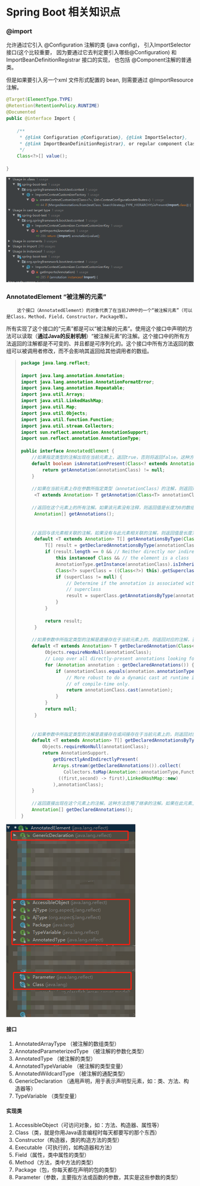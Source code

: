 # Spring Boot 相关知识点

### @import

允许通过它引入 @Configuration 注解的类 (java config)， 引入ImportSelector接口(这个比较重要， 因为要通过它去判定要引入哪些@Configuration) 和 ImportBeanDefinitionRegistrar 接口的实现，  也包括 @Component注解的普通类。

但是如果要引入另一个xml 文件形式配置的 bean, 则需要通过 @ImportResource 注解。

```java
@Target(ElementType.TYPE)
@Retention(RetentionPolicy.RUNTIME)
@Documented
public @interface Import {

	/**
	 * {@link Configuration @Configuration}, {@link ImportSelector},
	 * {@link ImportBeanDefinitionRegistrar}, or regular component classes to import.
	 */
	Class<?>[] value();

}
```

![image-20200219100430856](images\spring-boot1-001.png)







### AnnotatedElement “被注解的元素” 

 		这个接口（AnnotatedElement）的对象代表了在当前JVM中的一个“被注解元素”（可以是Class，Method，Field，Constructor，Package等）。 

​		所有实现了这个接口的“元素”都是可以“被注解的元素”。使用这个接口中声明的方法可以读取（**通过Java的反射机制**）“被注解元素”的注解。这个接口中的所有方法返回的注解都是不可变的、并且都是可序列化的。这个接口中所有方法返回的数组可以被调用者修改，而不会影响其返回给其他调用者的数组。

> ```java
> package java.lang.reflect;
> 
> import java.lang.annotation.Annotation;
> import java.lang.annotation.AnnotationFormatError;
> import java.lang.annotation.Repeatable;
> import java.util.Arrays;
> import java.util.LinkedHashMap;
> import java.util.Map;
> import java.util.Objects;
> import java.util.function.Function;
> import java.util.stream.Collectors;
> import sun.reflect.annotation.AnnotationSupport;
> import sun.reflect.annotation.AnnotationType;
> 
> public interface AnnotatedElement {
>     //如果指定类型的注解出现在当前元素上，返回true，否则将返回false。这种方法主要是为了方便地访问一些已知的注解。
>     default boolean isAnnotationPresent(Class<? extends Annotation> annotationClass) {
>         return getAnnotation(annotationClass) != null;
>     }
>     
>     //如果在当前元素上存在参数所指定类型（annotationClass）的注解，则返回对应的注解，否则将返回null。
>      <T extends Annotation> T getAnnotation(Class<T> annotationClass);
>     
>     //返回在这个元素上的所有注解。如果该元素没有注释，则返回值是长度为0的数组。该方法的调用者可以自由地修改返回的数组;它不会对返回给其他调用者的数组产生影响。
>      Annotation[] getAnnotations();
>     
>     
>     //返回与该元素相关联的注解。如果没有与此元素相关联的注解，则返回值是长度为0的数组。这个方法与getAnnotation(Class)的区别在于，该方法检测其参数是否为可重复的注解类型(JLS 9.6)，如果是，则尝试通过“looking through”容器注解来查找该类型的一个或多个注解。该方法的调用者可以自由地修改返回的数组;它不会对返回给其他调用者的数组产生影响。
>      default <T extends Annotation> T[] getAnnotationsByType(Class<T> annotationClass) {
>          T[] result = getDeclaredAnnotationsByType(annotationClass);
>          if (result.length == 0 && // Neither directly nor indirectly present
>              this instanceof Class && // the element is a class
>              AnnotationType.getInstance(annotationClass).isInherited()) { // Inheritable
>              Class<?> superClass = ((Class<?>) this).getSuperclass();
>              if (superClass != null) {
>                  // Determine if the annotation is associated with the
>                  // superclass
>                  result = superClass.getAnnotationsByType(annotationClass);
>              }
>          }
> 
>          return result;
>      }
>     
>     //如果参数中所指定类型的注解是直接存在于当前元素上的，则返回对应的注解，否则将返回null。这个方法忽略了继承的注解。(如果没有直接在此元素上显示注释，则返回null。)
>     default <T extends Annotation> T getDeclaredAnnotation(Class<T> annotationClass) {
>          Objects.requireNonNull(annotationClass);
>          // Loop over all directly-present annotations looking for a matching one
>          for (Annotation annotation : getDeclaredAnnotations()) {
>              if (annotationClass.equals(annotation.annotationType())) {
>                  // More robust to do a dynamic cast at runtime instead
>                  // of compile-time only.
>                  return annotationClass.cast(annotation);
>              }
>          }
>          return null;
>      }
>     
>     
>     //如果参数中所指定类型的注解是直接存在或间接存在于当前元素上的，则返回对应的注解。这种方法忽略了继承的注释。如果没有直接或间接地存在于此元素上的指定注解，则返回值是长度为0的数组。这个方法和getDeclaredAnnotation(Class)的区别在于，这个方法检测它的参数是否为可重复的注释类型(JLS 9.6)，如果是，则尝试通过“looking through”容器注解来查找该类型的一个或多个注解。该方法的调用者可以自由地修改返回的数组;它不会对返回给其他调用者的数组产生影响。
>     default <T extends Annotation> T[] getDeclaredAnnotationsByType(Class<T> annotationClass) {
>         Objects.requireNonNull(annotationClass);
>         return AnnotationSupport.
>             getDirectlyAndIndirectlyPresent(
>             Arrays.stream(getDeclaredAnnotations()).collect(
>                 Collectors.toMap(Annotation::annotationType,Function.identity(),
> 				((first,second) -> first),LinkedHashMap::new)
>             ),annotationClass);
>     }
>     
>     //返回直接出现在这个元素上的注解。这种方法忽略了继承的注解。如果在此元素上没有直接存在的注解，则返回值是长度为0的数组。该方法的调用者可以自由地修改返回的数组;它不会对返回给其他调用者的数组产生影响。
>     Annotation[] getDeclaredAnnotations();
> }
> 
> ```

![image-20200219102040294](images\spring-boot-0-002.png)

#### 接口

1. AnnotatedArrayType （被注解的数组类型）
2. AnnotatedParameterizedType （被注解的参数化类型）
3. AnnotatedType （被注解的类型）
4. AnnotatedTypeVariable （被注解的类型变量）
5. AnnotatedWildcardType （被注解的通配类型）
6. GenericDeclaration （通用声明，用于表示声明型元素，如：类、方法、构造器等）
7. TypeVariable<D> （类型变量）

#### 实现类

1. AccessibleObject（可访问对象，如：方法、构造器、属性等）
2. Class（类，就是你用Java语言编程时每天都要写的那个东西）
3. Constructor（构造器，类的构造方法的类型）
4. Executable（可执行的，如构造器和方法）
5. Field（属性，类中属性的类型）
6. Method（方法，类中方法的类型）
7. Package（包，你每天都在声明的包的类型）
8. Parameter（参数，主要指方法或函数的参数，其实是这些参数的类型）